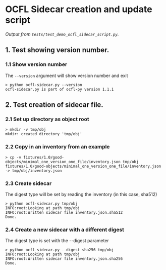 # OCFL Sidecar creation and update script

_Output from `tests/test_demo_ocfl_sidecar_script.py`._

## 1. Test showing version number.

### 1.1 Show version number

The `--version` argument will show version number and exit

```
> python ocfl-sidecar.py --version
ocfl-sidecar.py is part of ocfl-py version 1.1.1
```


## 2. Test creation of sidecar file.

### 2.1 Set up directory as object root

```
> mkdir -v tmp/obj
mkdir: created directory 'tmp/obj'
```


### 2.2 Copy in an inventory from an example

```
> cp -v fixtures/1.0/good-objects/minimal_one_version_one_file/inventory.json tmp/obj
fixtures/1.0/good-objects/minimal_one_version_one_file/inventory.json -> tmp/obj/inventory.json
```


### 2.3 Create sidecar

The digest type will be set by reading the inventory (in this case, sha512)

```
> python ocfl-sidecar.py tmp/obj
INFO:root:Looking at path tmp/obj
INFO:root:Written sidecar file inventory.json.sha512
Done.
```


### 2.4 Create a new sidecar with a different digest

The digest type is set with the --digest parameter

```
> python ocfl-sidecar.py --digest sha256 tmp/obj
INFO:root:Looking at path tmp/obj
INFO:root:Written sidecar file inventory.json.sha256
Done.
```

